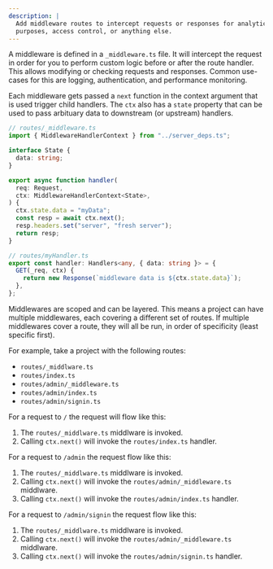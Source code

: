 ```yaml
---
description: |
  Add middleware routes to intercept requests or responses for analytics
  purposes, access control, or anything else.
---
```


A middleware is defined in a `_middleware.ts` file. It will intercept the
request in order for you to perform custom logic before or after the route
handler. This allows modifying or checking requests and responses. Common
use-cases for this are logging, authentication, and performance monitoring.

Each middleware gets passed a `next` function in the context argument that is
used trigger child handlers. The `ctx` also has a `state` property that can be
used to pass arbituary data to downstream (or upstream) handlers.

```ts
// routes/_middleware.ts
import { MiddlewareHandlerContext } from "../server_deps.ts";

interface State {
  data: string;
}

export async function handler(
  req: Request,
  ctx: MiddlewareHandlerContext<State>,
) {
  ctx.state.data = "myData";
  const resp = await ctx.next();
  resp.headers.set("server", "fresh server");
  return resp;
}
```

```ts
// routes/myHandler.ts
export const handler: Handlers<any, { data: string }> = {
  GET(_req, ctx) {
    return new Response(`middleware data is ${ctx.state.data}`);
  },
};
```

Middlewares are scoped and can be layered. This means a project can have
multiple middlewares, each covering a different set of routes. If multiple
middlewares cover a route, they will all be run, in order of specificity (least
specific first).

For example, take a project with the following routes:

- `routes/_middlware.ts`
- `routes/index.ts`
- `routes/admin/_middleware.ts`
- `routes/admin/index.ts`
- `routes/admin/signin.ts`

For a request to `/` the request will flow like this:

1. The `routes/_middlware.ts` middlware is invoked.
2. Calling `ctx.next()` will invoke the `routes/index.ts` handler.

For a request to `/admin` the request flow like this:

1. The `routes/_middlware.ts` middlware is invoked.
2. Calling `ctx.next()` will invoke the `routes/admin/_middleware.ts` middlware.
3. Calling `ctx.next()` will invoke the `routes/admin/index.ts` handler.

For a request to `/admin/signin` the request flow like this:

1. The `routes/_middlware.ts` middlware is invoked.
2. Calling `ctx.next()` will invoke the `routes/admin/_middleware.ts` middlware.
3. Calling `ctx.next()` will invoke the `routes/admin/signin.ts` handler.
